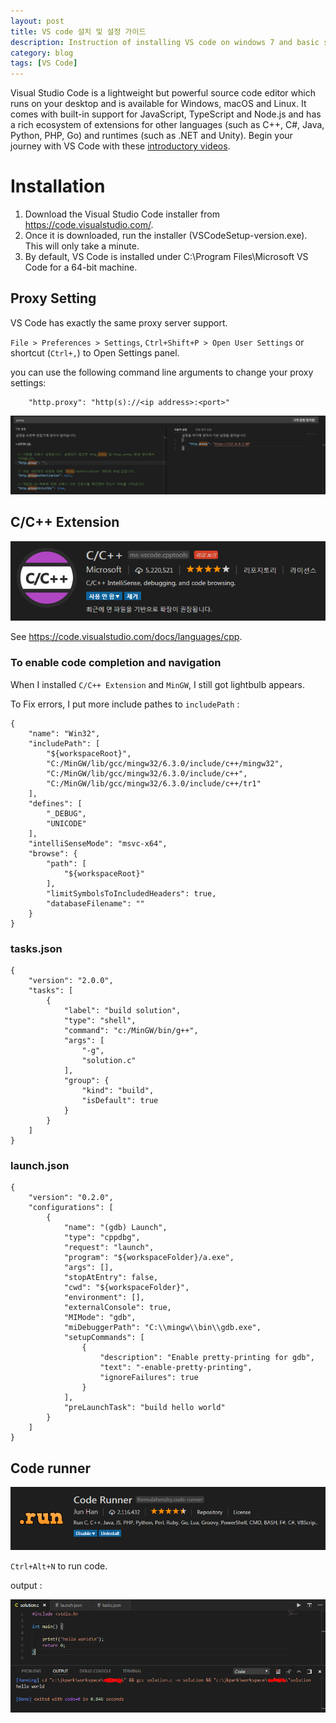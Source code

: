```yaml
---
layout: post
title: VS code 설치 및 설정 가이드
description: Instruction of installing VS code on windows 7 and basic settings.
category: blog
tags: [VS Code]
---
```


Visual Studio Code is a lightweight but powerful source code editor which runs on your desktop and is available for Windows, macOS and Linux. It comes with built-in support for JavaScript, TypeScript and Node.js and has a rich ecosystem of extensions for other languages (such as C++, C#, Java, Python, PHP, Go) and runtimes (such as .NET and Unity). Begin your journey with VS Code with these [introductory videos](https://code.visualstudio.com/docs/introvideos/overview).


# Installation

1. Download the Visual Studio Code installer from <https://code.visualstudio.com/>.
2. Once it is downloaded, run the installer (VSCodeSetup-version.exe). This will only take a minute.
3. By default, VS Code is installed under C:\Program Files\Microsoft VS Code for a 64-bit machine.

## Proxy Setting

VS Code has exactly the same proxy server support.

`File > Preferences > Settings`, `Ctrl+Shift+P > Open User Settings` or shortcut (`Ctrl+,`) to Open Settings panel.

you can use the following command line arguments to change your proxy settings:

```
    "http.proxy": "http(s)://<ip address>:<port>"
```

![](/images/posts/visual-studio-code/proxy-setting.PNG)




## C/C++ Extension

![](/images/posts/visual-studio-code/c-extension.PNG)

See <https://code.visualstudio.com/docs/languages/cpp>.


### To enable code completion and navigation

When I installed `C/C++ Extension` and `MinGW`, I still got lightbulb appears.

To Fix errors, I put more include pathes to `includePath` :
```
{
    "name": "Win32",
    "includePath": [
        "${workspaceRoot}",
        "C:/MinGW/lib/gcc/mingw32/6.3.0/include/c++/mingw32",
        "C:/MinGW/lib/gcc/mingw32/6.3.0/include/c++",
        "C:/MinGW/lib/gcc/mingw32/6.3.0/include/c++/tr1"
    ],
    "defines": [
        "_DEBUG",
        "UNICODE"
    ],
    "intelliSenseMode": "msvc-x64",
    "browse": {
        "path": [
            "${workspaceRoot}"
        ],
        "limitSymbolsToIncludedHeaders": true,
        "databaseFilename": ""
    }
}
```

### tasks.json

```
{
    "version": "2.0.0",
    "tasks": [
        {
            "label": "build solution",
            "type": "shell",
            "command": "c:/MinGW/bin/g++",
            "args": [
                "-g",
                "solution.c"
            ],
            "group": {
                "kind": "build",
                "isDefault": true
            }
        }
    ]
}
```

### launch.json
```
{
    "version": "0.2.0",
    "configurations": [
        {
            "name": "(gdb) Launch",
            "type": "cppdbg",
            "request": "launch",
            "program": "${workspaceFolder}/a.exe",
            "args": [],
            "stopAtEntry": false,
            "cwd": "${workspaceFolder}",
            "environment": [],
            "externalConsole": true,
            "MIMode": "gdb",
            "miDebuggerPath": "C:\\mingw\\bin\\gdb.exe",
            "setupCommands": [
                {
                    "description": "Enable pretty-printing for gdb",
                    "text": "-enable-pretty-printing",
                    "ignoreFailures": true
                }
            ],
            "preLaunchTask": "build hello world"
        }
    ]
}
```

## Code runner

![](/images/posts/visual-studio-code/code-runner.PNG)

`Ctrl+Alt+N` to run code.

output :

![output](/images/posts/visual-studio-code/output.PNG)
